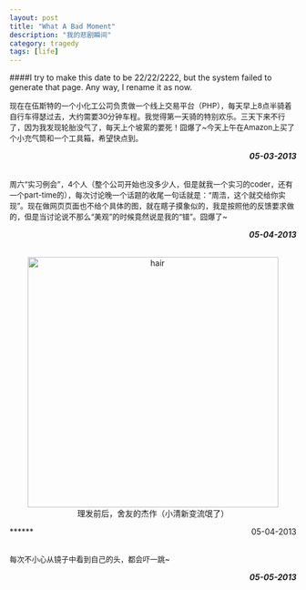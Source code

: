 ```yaml
---
layout: post
title: "What A Bad Moment"
description: "我的悲剧瞬间"
category: tragedy
tags: [life]
---
```


####I try to make this date to be 22/22/2222, but the system failed to generate that page. Any way, I rename it as now.

<p style="font-size:13px">现在在伍斯特的一个小化工公司负责做一个线上交易平台（PHP），每天早上8点半骑着自行车得瑟过去，大约需要30分钟车程。我觉得第一天骑的特别欢乐。三天下来不行了，因为我发现轮胎没气了，每天上个坡累的要死！囧爆了~今天上午在Amazon上买了个小充气筒和一个工具箱，希望快点到。</p>

***<span style="float:right">05-03-2013</span>***
<br/><br/>
<p style="font-size:13px">周六“实习例会”，4个人（整个公司开始也没多少人，但是就我一个实习的coder，还有一个part-time的），每次讨论晚一个话题的收尾一句话就是：“周浩，这个就交给你实现”。现在做网页页面也不给个具体的图，就在瞎子摸象似的，我是按照他的反馈要求做的，但是当讨论说不那么“美观”的时候竟然说是我的“错”。囧爆了~</p>

***<span style="float:right">05-04-2013</span>***
<br/><br/>
<p style="text-align:center;"><a href="http://www.flickr.com/photos/sbzhouhao/8708412237/" title="hair by Zhou Hao, on Flickr"><img src="http://farm9.staticflickr.com/8414/8708412237_2a6d253c0d.jpg" width="440" height="440" alt="hair"></a><br/>理发前后，舍友的杰作（小清新变流氓了）</p>
***<span style="float:right">05-04-2013</span>***
<br/><br/>
<p style="font-size:13px">每次不小心从镜子中看到自己的头，都会吓一跳~ </p>

***<span style="float:right">05-05-2013</span>***
<br/><br/>
